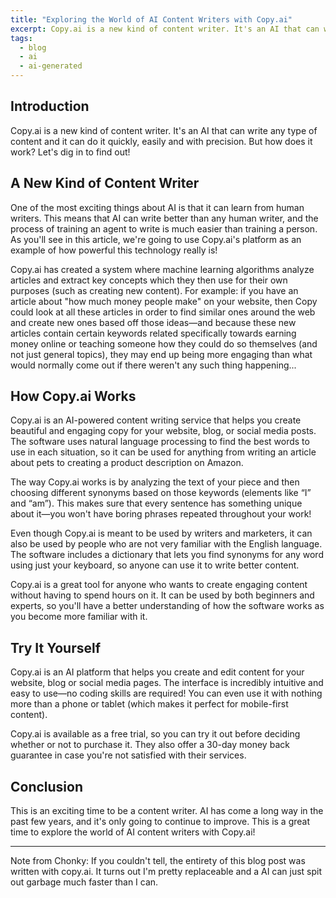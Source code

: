 ```yaml
---
title: "Exploring the World of AI Content Writers with Copy.ai"
excerpt: Copy.ai is a new kind of content writer. It's an AI that can write any type of content and it can do it quickly, easily and with precision. But how does it work? Let's dig in to find out!
tags:
  - blog
  - ai
  - ai-generated
---
```

## Introduction
Copy.ai is a new kind of content writer. It's an AI that can write any type of content and it can do it quickly, easily and with precision. But how does it work? Let's dig in to find out!

## A New Kind of Content Writer

One of the most exciting things about AI is that it can learn from human writers. This means that AI can write better than any human writer, and the process of training an agent to write is much easier than training a person. As you'll see in this article, we're going to use Copy.ai's platform as an example of how powerful this technology really is!

Copy.ai has created a system where machine learning algorithms analyze articles and extract key concepts which they then use for their own purposes (such as creating new content). For example: if you have an article about "how much money people make" on your website, then Copy could look at all these articles in order to find similar ones around the web and create new ones based off those ideas—and because these new articles contain certain keywords related specifically towards earning money online or teaching someone how they could do so themselves (and not just general topics), they may end up being more engaging than what would normally come out if there weren't any such thing happening...

## How Copy.ai Works

Copy.ai is an AI-powered content writing service that helps you create beautiful and engaging copy for your website, blog, or social media posts. The software uses natural language processing to find the best words to use in each situation, so it can be used for anything from writing an article about pets to creating a product description on Amazon.

The way Copy.ai works is by analyzing the text of your piece and then choosing different synonyms based on those keywords (elements like “I” and “am”). This makes sure that every sentence has something unique about it—you won't have boring phrases repeated throughout your work!

Even though Copy.ai is meant to be used by writers and marketers, it can also be used by people who are not very familiar with the English language. The software includes a dictionary that lets you find synonyms for any word using just your keyboard, so anyone can use it to write better content.

Copy.ai is a great tool for anyone who wants to create engaging content without having to spend hours on it. It can be used by both beginners and experts, so you'll have a better understanding of how the software works as you become more familiar with it.

## Try It Yourself 

Copy.ai is an AI platform that helps you create and edit content for your website, blog or social media pages. The interface is incredibly intuitive and easy to use—no coding skills are required! You can even use it with nothing more than a phone or tablet (which makes it perfect for mobile-first content).

Copy.ai is available as a free trial, so you can try it out before deciding whether or not to purchase it. They also offer a 30-day money back guarantee in case you're not satisfied with their services.

## Conclusion

This is an exciting time to be a content writer. AI has come a long way in the past few years, and it's only going to continue to improve. This is a great time to explore the world of AI content writers with Copy.ai!


---
Note from Chonky: If you couldn't tell, the entirety of this blog post was written with copy.ai. It turns out I'm pretty replaceable and a AI can just spit out garbage much faster than I can. 